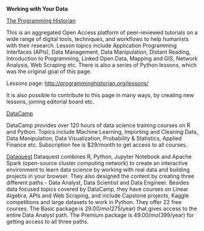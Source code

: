 **Working with Your Data**

[The Programming Historian](http://programminghistorian.org/)

This is an aggregated Open Access platform of peer-reviewed tutorials on a wide range of digital tools, techniques, and workflows to help humanists with their research. Lesson topics include Application Programming Interfaces (APIs), Data Management, Data Manipulation, Distant Reading, Introduction to Programming, Linked Open Data, Mapping and GIS, Network Analysis, Web Scraping etc. There is also a series of Python lessons, which was the original goal of this page. 

Lessons page: http://programminghistorian.org/lessons/

It is also possible to contribute to this page in many ways, by creating new lessons, joining editorial board etc.

[DataCamp](https://www.datacamp.com/home)

DataCamp provides over 120 hours of data science training courses on R and Python. Topics include Machine Learning, Importing and Cleaning Data, Data Manipulation, Data Visualization, Probability & Statistics, Applied Finance etc. 
Subscription fee is $29/month to get access to all courses. 

[Dataquest](https://www.dataquest.io/home)
Dataquest combines R, Python, Jupyter Notebook and Apache Spark (open-source cluster computing network) to create an interactive environment to learn data science by working with real data and building projects in your browser.
They also designed the content by creating three different paths - Data Analyst, Data Scientist and Data Engineer. Besides data focused topics covered by DataCamp, they have courses on Linear Algebra, APIs and Web Scraping, and include Capstone projects, Kaggle competitions and large datasets to work in Python.
They offer 22 free courses. The Basic package is $29.00/mo ($275/year) that gives access to the entire Data Analyst path. The Premium package is $49.00/mo ($399/year) for getting access to all three paths.